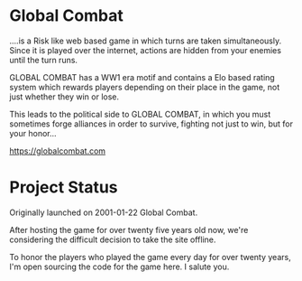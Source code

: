# Global Combat
....is a Risk like web based game in which turns are taken simultaneously. Since it is played over the internet, actions are hidden from your enemies until the turn runs.

GLOBAL COMBAT has a WW1 era motif and contains a Elo based rating system which rewards players depending on their place in the game, not just whether they win or lose.

This leads to the political side to GLOBAL COMBAT, in which you must sometimes forge alliances in order to survive, fighting not just to win, but for your honor...

https://globalcombat.com

# Project Status
Originally launched on 2001-01-22 Global Combat.

After hosting the game for over twenty five years old now, we're considering the difficult decision to take the site offline.

To honor the players who played the game every day for over twenty years, I'm open sourcing the code for the game here. I salute you.
